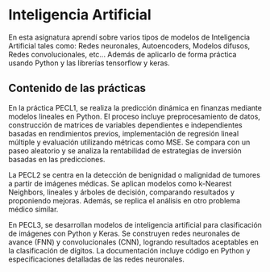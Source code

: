 # Inteligencia Artificial

En esta asignatura aprendí sobre varios tipos de modelos de Inteligencia Artificial tales como: Redes neuronales, Autoencoders, Modelos difusos, Redes convolucionales, etc... Además de aplicarlo de forma práctica usando Python y las librerías tensorflow y keras.

## Contenido de las prácticas

En la práctica PECL1, se realiza la predicción dinámica en finanzas mediante modelos lineales en Python. El proceso incluye preprocesamiento de datos, construcción de matrices de variables dependientes e independientes basadas en rendimientos previos, implementación de regresión lineal múltiple y evaluación utilizando métricas como MSE. Se compara con un paseo aleatorio y se analiza la rentabilidad de estrategias de inversión basadas en las predicciones.

La PECL2 se centra en la detección de benignidad o malignidad de tumores a partir de imágenes médicas. Se aplican modelos como k-Nearest Neighbors, lineales y árboles de decisión, comparando resultados y proponiendo mejoras. Además, se replica el análisis en otro problema médico similar.

En PECL3, se desarrollan modelos de inteligencia artificial para clasificación de imágenes con Python y Keras. Se construyen redes neuronales de avance (FNN) y convolucionales (CNN), logrando resultados aceptables en la clasificación de dígitos. La documentación incluye código en Python y especificaciones detalladas de las redes neuronales.